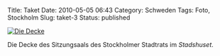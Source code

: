 Title: Taket
Date: 2010-05-05 06:43
Category: Schweden
Tags: Foto, Stockholm
Slug: taket-3
Status: published

[![Die
Decke](/pic/stadshustak_s.jpg "Die Decke")](/pic/stadshustak_l.jpg)

Die Decke des Sitzungsaals des Stockholmer Stadtrats im *Stadshuset*.

